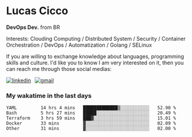 # Lucas Cicco

**DevOps Dev.** from BR

Interests: Clouding Computing / Distributed System / Security / Container Orchestration / DevOps / Automatization / Golang / SELinux

If you are willing to exchange knowledge about languages, programming skills and culture. I'd like you to know I am very interested on it, then you can reach me through those social medias:

<div style="display: flex; align-items: center; gap: 10px;">
  <a href="https://www.linkedin.com/in/lucas-vitor-de-cicco" target="_blank">
    <img
      src="https://img.shields.io/badge/-LinkedIn-%230077B5?style=for-the-badge&logo=linkedin&logoColor=white"
      alt="linkedin"
      target="_blank" 
    />
  </a>
  <a href="mailto:lucasvitorx1@gmail.com">
      <img
        src="https://img.shields.io/badge/-Gmail-%23333?style=for-the-badge&logo=gmail&logoColor=white"
        alt="gmail"
        target="_blank"
      />
  </a>
</div>

### My wakatime in the last days

<!--START_SECTION:waka-->

```text
YAML         14 hrs 4 mins   █████████████▒░░░░░░░░░░░   52.90 %
Bash         5 hrs 27 mins   █████░░░░░░░░░░░░░░░░░░░░   20.49 %
Terraform    3 hrs 59 mins   ███▓░░░░░░░░░░░░░░░░░░░░░   15.01 %
Docker       33 mins         ▓░░░░░░░░░░░░░░░░░░░░░░░░   02.09 %
Other        31 mins         ▓░░░░░░░░░░░░░░░░░░░░░░░░   02.00 %
```

<!--END_SECTION:waka-->
